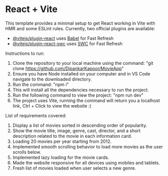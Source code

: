 # React + Vite

This template provides a minimal setup to get React working in Vite with HMR and some ESLint rules.
Currently, two official plugins are available:

- [@vitejs/plugin-react](https://github.com/vitejs/vite-plugin-react/blob/main/packages/plugin-react/README.md) uses [Babel](https://babeljs.io/) for Fast Refresh
- [@vitejs/plugin-react-swc](https://github.com/vitejs/vite-plugin-react-swc) uses [SWC](https://swc.rs/) for Fast Refresh

Instructions to run:
1. Clone the repository to your local machine using the command: "git clone https://github.com/DipankarKapoor/MovieApp"
2. Ensure you have Node installed on your computer and in VS Code navigate to the downloaded directory.
3. Run the command: "npm i"
4. This will install all the dependencies necessary to run the project.
5. Run the following command to view the project: "npm run dev"
6. The project uses Vite, running the command will return you a localhost link, Ctrl + Click to view the website :)

List of requirements covered:
1. Display a list of movies sorted in descending order of popularity.
2. Show the movie title, image, genre, cast, director, and a short description related to the movie in each information card.
3. Loading 20 movies per year starting from 2012.
4. Implemented smooth scrolling behavior to load more movies as the user scrolls below.
5. Implemented lazy loading for the movie cards.
6. Made the website responsive for all devices using mobiles and tablets.
7. Fresh list of movies loaded when user selects a new genre. 
   
